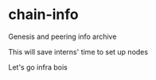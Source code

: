 # chain-info

Genesis and peering info archive 

This will save interns' time to set up nodes

Let's go infra bois
